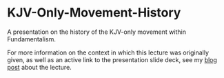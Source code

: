 KJV-Only-Movement-History
=========================

A presentation on the history of the KJV-only movement within Fundamentalism. 

For more information on the context in which this lecture was originally given, as well as an active link to the presentation slide deck, see my [blog post](http://duncanjohnson.ca/blog/2013/03/11/history-of-the-kjvo-movement-within-fundamentalism/) about the lecture.